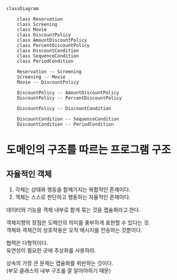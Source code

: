 ```mermaid
classDiagram
    
    class Reservation
    class Screening
    class Movie
    class DiscountPolicy
    class AmountDiscountPolicy
    class PercentDiscountPolicy
    class DiscountCondition
    class SequenceCondition
    class PeriodCondition
    
    Reservation -- Screening
    Screening -- Movie
    Movie -- DiscountPolicy
    
    DiscountPolicy -- AmountDiscountPolicy
    DiscountPolicy -- PercentDiscountPolicy
    
    DiscountPolicy -- DiscountCondition
    
    DiscountCondition -- SequenceCondition
    DiscountCondition -- PeriodCondition
```

# 도메인의 구조를 따르는 프로그램 구조

## 자율적인 객체

1. 각체는 상태와 행동을 함께가지는 복합적인 존재이다.<br/>
2. 객체는 스스로 판단하고 행동하는 자율적인 존재이다.<br/>

데이터와 기능을 객체 내부로 함게 묶는 것을 캡슐화라고 한다.<br/>

객체지향의 장점은 도메인의 의미를 풍부하게 표현할 수 있다는 것.<br/>
객체와 객체간의 상호작용은 오직 메시지를 전송하는 것뿐이다.<br/>

협력은 다형적이다.<br/>
유연성이 필요한 곳에 추상화를 사용하라.<br/>

상속의 가장 큰 문제는 캡슐화를 위반하는 것이다.<br/>
(부모 클래스의 내부 구조를 잘 알아야하기 때문)<br/>